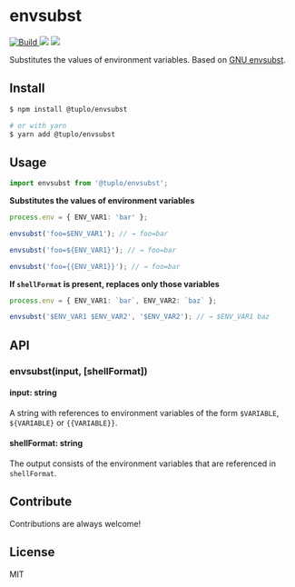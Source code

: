 # envsubst

<p>
  <a href="https://github.com/tuplo/envsubst/actions">
    <img src="https://github.com/tuplo/envsubst/workflows/Build/badge.svg" alt="Build">
  </a>
  <img src="https://packagephobia.now.sh/badge?p=@tuplo/envsubst">
  <img src="https://david-dm.org/tuplo/envsubst.svg">
</p>

Substitutes the values of environment variables. Based on [GNU envsubst](https://www.gnu.org/software/gettext/manual/html_node/index.html).

## Install

```bash
$ npm install @tuplo/envsubst

# or with yarn
$ yarn add @tuplo/envsubst
```

## Usage

```ts
import envsubst from '@tuplo/envsubst';
```

**Substitutes the values of environment variables**

```ts
process.env = { ENV_VAR1: 'bar' };

envsubst('foo=$ENV_VAR1'); // → foo=bar

envsubst('foo=${ENV_VAR1}'); // → foo=bar

envsubst('foo={{ENV_VAR1}}'); // → foo=bar
```

**If `shellFormat` is present, replaces only those variables**

```ts
process.env = { ENV_VAR1: `bar`, ENV_VAR2: `baz` };

envsubst('$ENV_VAR1 $ENV_VAR2', '$ENV_VAR2'); // → $ENV_VAR1 baz
```

## API

### envsubst(input, [shellFormat])

#### input: string

A string with references to environment variables of the form `$VARIABLE`, `${VARIABLE}` or `{{VARIABLE}}`.

#### shellFormat: string

The output consists of the environment variables that are referenced in `shellFormat`.

## Contribute

Contributions are always welcome!

## License

MIT
